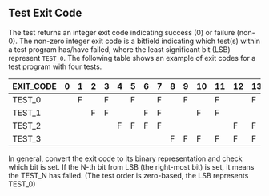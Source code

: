 ## Test Exit Code
The test returns an integer exit code indicating success (0) or failure (non-0). The non-zero integer exit code is a bitfield indicating which test(s) within a test program has/have failed, where the least significant bit (LSB) represent `TEST_0`. The following table shows an example of exit codes for a test program with four tests.  

|EXIT_CODE  |0  |1  |2  |3  |4  |5  |6  |7  |8  |9  |10 |11 |12 |13 |14 |15 |
|-----------|---|---|---|---|---|---|---|---|---|---|---|---|---|---|---|---|
|TEST_0     |   |F  |   |F  |   |F  |   |F  |   |F  |   |F  |   |F  |   |F  |
|TEST_1     |   |   |F  |F  |   |   |F  |F  |   |   |F  |F  |   |   |F  |F  |
|TEST_2     |   |   |   |   |F  |F  |F  |F  |   |   |   |   |F  |F  |F  |F  |
|TEST_3     |   |   |   |   |   |   |   |   |F  |F  |F  |F  |F  |F  |F  |F  |

In general, convert the exit code to its binary representation and check which bit is set. If the N-th bit from LSB (the right-most bit) is set, it means the TEST_N has failed. (The test order is zero-based, the LSB represents TEST_0)
